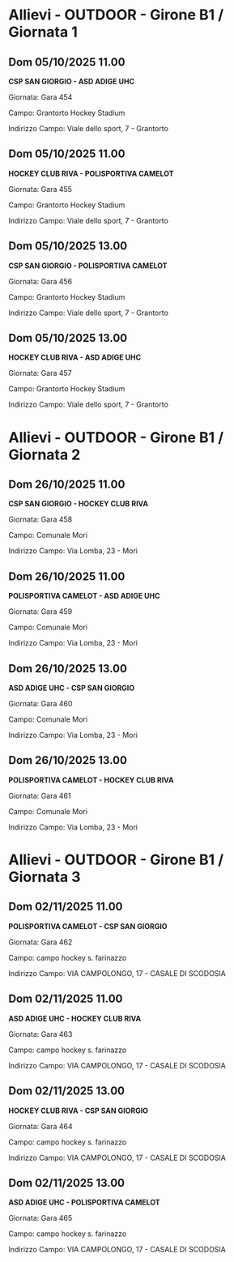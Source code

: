 # Allievi - OUTDOOR  - Girone B1 / Giornata 1
## Dom 05/10/2025 11.00

<strong>CSP SAN GIORGIO - ASD ADIGE UHC</strong>

Giornata: Gara 454

Campo: Grantorto Hockey Stadium 

Indirizzo Campo:  Viale dello sport, 7 - Grantorto



## Dom 05/10/2025 11.00

<strong>HOCKEY CLUB RIVA - POLISPORTIVA CAMELOT</strong>

Giornata: Gara 455

Campo: Grantorto Hockey Stadium 

Indirizzo Campo:  Viale dello sport, 7 - Grantorto



## Dom 05/10/2025 13.00

<strong>CSP SAN GIORGIO - POLISPORTIVA CAMELOT</strong>

Giornata: Gara 456

Campo: Grantorto Hockey Stadium 

Indirizzo Campo:  Viale dello sport, 7 - Grantorto



## Dom 05/10/2025 13.00

<strong>HOCKEY CLUB RIVA - ASD ADIGE UHC</strong>

Giornata: Gara 457

Campo: Grantorto Hockey Stadium 

Indirizzo Campo:  Viale dello sport, 7 - Grantorto


# Allievi - OUTDOOR  - Girone B1 / Giornata 2
## Dom 26/10/2025 11.00

<strong>CSP SAN GIORGIO - HOCKEY CLUB RIVA</strong>

Giornata: Gara 458

Campo: Comunale Mori 

Indirizzo Campo:  Via Lomba, 23 - Mori



## Dom 26/10/2025 11.00

<strong>POLISPORTIVA CAMELOT - ASD ADIGE UHC</strong>

Giornata: Gara 459

Campo: Comunale Mori 

Indirizzo Campo:  Via Lomba, 23 - Mori



## Dom 26/10/2025 13.00

<strong>ASD ADIGE UHC - CSP SAN GIORGIO</strong>

Giornata: Gara 460

Campo: Comunale Mori 

Indirizzo Campo:  Via Lomba, 23 - Mori



## Dom 26/10/2025 13.00

<strong>POLISPORTIVA CAMELOT - HOCKEY CLUB RIVA</strong>

Giornata: Gara 461

Campo: Comunale Mori 

Indirizzo Campo:  Via Lomba, 23 - Mori


# Allievi - OUTDOOR  - Girone B1 / Giornata 3
## Dom 02/11/2025 11.00

<strong>POLISPORTIVA CAMELOT - CSP SAN GIORGIO</strong>

Giornata: Gara 462

Campo: campo hockey s. farinazzo 

Indirizzo Campo:  VIA CAMPOLONGO, 17 - CASALE DI SCODOSIA



## Dom 02/11/2025 11.00

<strong>ASD ADIGE UHC - HOCKEY CLUB RIVA</strong>

Giornata: Gara 463

Campo: campo hockey s. farinazzo 

Indirizzo Campo:  VIA CAMPOLONGO, 17 - CASALE DI SCODOSIA



## Dom 02/11/2025 13.00

<strong>HOCKEY CLUB RIVA - CSP SAN GIORGIO</strong>

Giornata: Gara 464

Campo: campo hockey s. farinazzo 

Indirizzo Campo:  VIA CAMPOLONGO, 17 - CASALE DI SCODOSIA



## Dom 02/11/2025 13.00

<strong>ASD ADIGE UHC - POLISPORTIVA CAMELOT</strong>

Giornata: Gara 465

Campo: campo hockey s. farinazzo 

Indirizzo Campo:  VIA CAMPOLONGO, 17 - CASALE DI SCODOSIA


